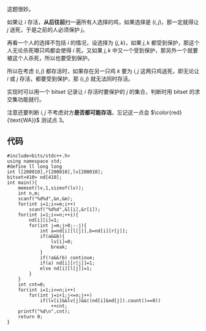 这题很妙。

如果让 $i$ 存活，**从后往前**扫一遍所有人选择的鸡，如果选择是 $(i,j)$，那一定就得让 $j$ 送死，于是之前的人必须保护 $j$。

再看一个人的选择不包括 $i$ 的情况，设选择为 $(j,k)$，如果 $j,k$ 都受到保护，那这个人无论杀死哪只鸡都会使得 $i$ 死。又如果 $j,k$ 中又一个受到保护，那另外一个就要被这个人杀死，所以也要受到保护。

所以在考虑 $(i,j)$ 都存活时，如果存在另一只鸡 $k$ 要为 $i,j$ 这两只鸡送死，即无论让 $i$ 或 $j$ 存活，都要受到保护，那 $(i,j)$ 就无法同时存活。

实现时可以用一个 $\text{bitset}$ 记录让 $i$ 存活时要保护的 $j$ 的集合，判断时用 $\text{bitset}$ 的求交集功能就行。

注意还要判断 $i,j$ 不考虑对方**是否都可能存活**，忘记这一点会 $\color{red}{\text{WA}}$ 测试点 $3$。

## 代码

```
#include<bits/stdc++.h>
using namespace std;
#define ll long long
int l[200010],r[200010],lv[200010];
bitset<410> nd[410];
int main(){
	memset(lv,1,sizeof(lv));
	int n,m;
	scanf("%d%d",&n,&m);
	for(int i=1;i<=m;i++)
		scanf("%d%d",&l[i],&r[i]);
	for(int i=1;i<=n;++i){
		nd[i][i]=1;
		for(int j=m;j>0;--j){
			int a=nd[i][l[j]],b=nd[i][r[j]];
			if(a&&b){
				lv[i]=0;
				break;
			}
			if(!a&&!b) continue;
			if(a) nd[i][r[j]]=1;
			else nd[i][l[j]]=1;
		}
	}
	int cnt=0;
	for(int i=1;i<=n;i++)
		for(int j=i+1;j<=n;j++)
			if(lv[i]&&lv[j]&&((nd[i]&nd[j]).count()==0))
				++cnt;
	printf("%d\n",cnt);
	return 0;
}
```
